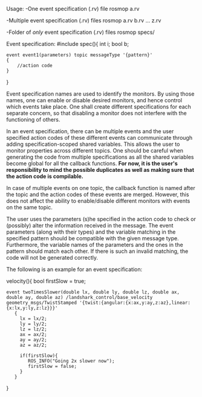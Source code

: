 Usage:
-One event specification (.rv) file
rosmop a.rv

-Multiple event specification (.rv) files
rosmop a.rv b.rv ... z.rv

-Folder of *only* event specification (.rv) files
rosmop specs/


Event specification:
#include <library>
spec(){
	int i;
	bool b;

	event event1(parameters) topic messageType '{pattern}'
	{
		//action code
	}
}


Event specification names are used to identify the monitors. By using those
names, one can enable or disable desired monitors, and hence control which
events take place. One shall create different specifications for each separate
concern, so that disabling a monitor does not interfere with the functioning of
others.

In an event specification, there can be multiple events and the user specified
action codes of these different events can communicate through adding
specification-scoped shared variables. This allows the user to monitor
properties across different topics.  One should be careful when generating the
code from multiple specifications as all the shared variables become global for
all the callback functions. **For now, it is the user's responsibility to mind
the possible duplicates as well as making sure that the action code is
compilable.**

In case of multiple events on one topic, the callback function is named after
the topic and the action codes of these events are merged. However, this does
not affect the ability to enable/disable different monitors with events on the
same topic.

The user uses the parameters (s)he specified in the action code to check or
(possibly) alter the information received in the message. The event parameters
(along with their types) and the variable matching in the specified pattern
should be compatible with the given message type. Furthermore, the variable
names of the parameters and the ones in the pattern should match each other. If
there is such an invalid matching, the code will not be generated correctly. 

The following is an example for an event specification:

velocity(){
	bool firstSlow = true;

	event twoTimesSlower(double lx, double ly, double lz, double ax, double ay, double az) /landshark_control/base_velocity geometry_msgs/TwistStamped '{twist:{angular:{x:ax,y:ay,z:az},linear:{x:lx,y:ly,z:lz}}}'
       {
         lx = lx/2;
         ly = ly/2;
         lz = lz/2;
         ax = ax/2;
         ay = ay/2;
         az = az/2;
		 
		 if(firstSlow){
			ROS_INFO("Going 2x slower now");
			firstSlow = false;
		 }
       }
}
